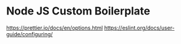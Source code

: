 # Node JS Custom Boilerplate

https://prettier.io/docs/en/options.html
https://eslint.org/docs/user-guide/configuring/
